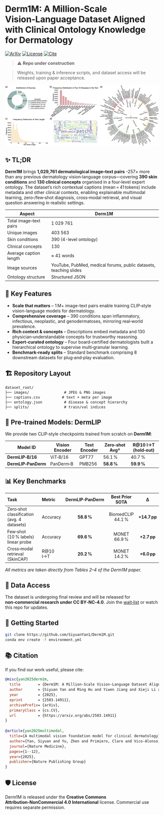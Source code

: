 # Derm1M: A Million‑Scale Vision‑Language Dataset Aligned with Clinical Ontology Knowledge for Dermatology
[![ArXiv](https://img.shields.io/badge/arXiv-2503.14911-b31b1b)](https://arxiv.org/abs/2503.14911)
[![License](https://img.shields.io/badge/License-CC%20BY--NC%204.0-green)](#license)
[![Cite](https://img.shields.io/badge/Cite-BibTeX-blue)](#citation)


> ⚠️ **Repo under construction**

> Weights, training & inference scripts, and dataset access will be released upon paper acceptance.

<p align="center">
  <img src="overview.png" alt="Derm1M overview" width="770">
</p>

## ✨ TL;DR

**Derm1M** brings **1,029,761 dermatological image–text pairs** -257× more than any previous dermatology vision‑language corpus—covering **390 skin conditions** and **130 clinical concepts** organised in a four‑level expert ontology. The dataset’s rich contextual captions (mean = 41 tokens) include metadata and other clinical contexts, enabling explainable multimodal learning, zero‑/few‑shot diagnosis, cross‑modal retrieval, and visual question answering in realistic settings.

| Aspect                    | Derm1M                                                          |
|---------------------------|-----------------------------------------------------------------|
| Total image–text pairs    | 1 029 761                                                       |
| Unique images             | 403 563                                                        |
| Skin conditions           | 390 (4-level ontology)                                         |
| Clinical concepts         | 130                                                            |
| Average caption length    | ≈ 41 words                                                     |
| Image sources             | YouTube, PubMed, medical forums, public datasets, teaching slides |
| Ontology structure        | Structured JSON                                                |

## 🔑 Key Features

* **Scale that matters** – 1 M+ image-text pairs enable training CLIP‑style vision-language models for dermatology.
* **Comprehensive coverage** – 390 conditions span inflammatory, infectious, neoplastic, and genodermatoses, mirroring real‑world prevalence.
* **Rich context & concepts** – Descriptions embed metadata and 130 physician‑understandable concepts for trustworthy reasoning.
* **Expert‑curated ontology** – Four board‑certified dermatologists built a hierarchical ontology to supervise multi‑granular learning.
* **Benchmark‑ready splits** – Standard benchmark comprising 8 downstream datasets for plug‑and‑play evaluation.

## 🏗️ Repository Layout

```text
dataset_root/
├── images/                # JPEG & PNG images
├── captions.csv          # text + meta per image
├── ontology.json          # disease & concept hierarchy
├── splits/                # train/val indices
```

## 🚀 Pre‑trained Models: **DermLIP**

We provide two CLIP‑style checkpoints trained from scratch on **Derm1M**:

| Model ID            | Vision Encoder | Text Encoder | Zero‑shot Avg† | R\@10 I→T (hold‑out) |
| ------------------- | -------------- | ------------ | -------------- | -------------------- |
| **DermLIP‑B/16**    | ViT‑B/16       | GPT77        | 56.1 %         | 40.7 %               |
| **DermLIP‑PanDerm** | PanDerm‑B      | PMB256       | **58.8 %**     | **59.9 %**           |



## 📊 Key Benchmarks

| Task                                       | Metric    | DermLIP‑PanDerm |  Best Prior SOTA  |       Δ      |
| :----------------------------------------- | :-------- | :-------------: | :---------------: | :----------: |
| Zero‑shot classification (avg. 4 datasets) | Accuracy  |    **58.8 %**   | BiomedCLIP 44.1 % | **+14.7 pp** |
| Few‑shot (10 % labels) linear probe         | Accuracy  |    **69.6 %**   |    MONET 66.9 %   |  **+2.7 pp** |
| Cross‑modal retrieval (SkinCAP)            | R\@10 I→T |    **20.2 %**   |    MONET 14.2 %   |  **+6.0 pp** |

*All metrics are taken directly from Tables 2–4 of the Derm1M paper.*

## 💾 Data Access

The dataset is undergoing final review and will be released for **non‑commercial research under CC BY‑NC‑4.0**. Join the [wait‑list](https://forms.gle/derm1m‑access) or watch this repo for updates.

## 📝 Getting Started

```bash
git clone https://github.com/SiyuanYan1/Derm1M.git
conda env create -f environment.yml
```


<a id="citation"></a>
## 📚 Citation


If you find our work useful, please cite:

```bibtex
@misc{yan2025derm1m,
  title        = {Derm1M: A Million‑Scale Vision‑Language Dataset Aligned with Clinical Ontology Knowledge for Dermatology},
  author       = {Siyuan Yan and Ming Hu and Yiwen Jiang and Xieji Li and Hao Fei and Philipp Tschandl and Harald Kittler and Zongyuan Ge},
  year         = {2025},
  eprint       = {2503.14911},
  archivePrefix= {arXiv},
  primaryClass = {cs.CV},
  url          = {https://arxiv.org/abs/2503.14911}
}

@article{yan2025multimodal,
  title={A multimodal vision foundation model for clinical dermatology},
  author={Yan, Siyuan and Yu, Zhen and Primiero, Clare and Vico-Alonso, Cristina and Wang, Zhonghua and Yang, Litao and Tschandl, Philipp and Hu, Ming and Ju, Lie and Tan, Gin and others},
  journal={Nature Medicine},
  pages={1--12},
  year={2025},
  publisher={Nature Publishing Group}
}
```

<a id="license"></a>
## 🛡️ License


Derm1M is released under the **Creative Commons Attribution‑NonCommercial 4.0 International** license. Commercial use requires separate permission.



